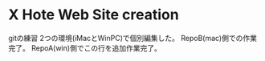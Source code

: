 # X Hote Web Site creation
gitの練習
2つの環境(iMacとWinPC)で個別編集した。
RepoB(mac)側での作業完了。
RepoA(win)側でこの行を追加作業完了。
